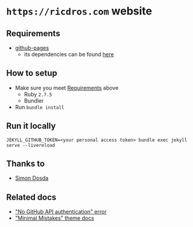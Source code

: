 # `https://ricdros.com` website

## Requirements

- [github-pages](https://github.com/github/pages-gem)
  - its dependencies can be found [here](https://pages.github.com/versions/)

## How to setup

- Make sure you meet [Requirements](#requirements) above
  - Ruby `2.7.5`
  - Bundler
- Run `bundle install`

## Run it locally

```shell
JEKYLL_GITHUB_TOKEN=<your personal access token> bundle exec jekyll serve --livereload
```

## Thanks to

- [Simon Dosda](https://simondosda.github.io/posts/2021-09-13-blog-github-pages-1-introduction.html)

## Related docs

- ["No GitHub API authentication" error](https://github.com/github/pages-gem/issues/399)
- ["Minimal Mistakes" theme docs](https://mmistakes.github.io/minimal-mistakes/docs/quick-start-guide/)
